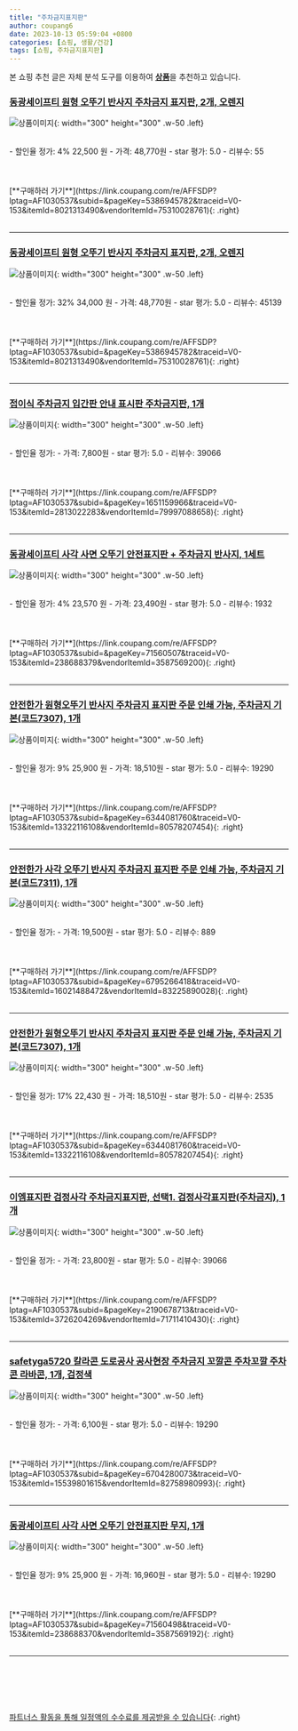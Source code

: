 ```yaml
---
title: "주차금지표지판"
author: coupang6
date: 2023-10-13 05:59:04 +0800
categories: [쇼핑, 생활/건강]
tags: [쇼핑, 주차금지표지판]
---
```


본 쇼핑 추천 글은 자체 분석 도구를 이용하여 [**상품**](https://link.coupang.com/a/bao1ui)을 추천하고 있습니다.

### [동광세이프티 원형 오뚜기 반사지 주차금지 표지판, 2개, 오렌지](https://link.coupang.com/re/AFFSDP?lptag=AF1030537&subid=&pageKey=5386945782&traceid=V0-153&itemId=8021313490&vendorItemId=75310028761)

![상품이미지](https://thumbnail10.coupangcdn.com/thumbnails/remote/230x230ex/image/rs_quotation_api/tk35hack/5d6344ad8daa4f209a1e3b560077756a.jpg){: width="300" height="300" .w-50 .left}


<br>
- 할인율 정가: 4%  22,500   원
- 가격: 48,770원
- star 평가: 5.0
- 리뷰수: 55
<br>
<br>
<br>
<br>
[**구매하러 가기**](https://link.coupang.com/re/AFFSDP?lptag=AF1030537&subid=&pageKey=5386945782&traceid=V0-153&itemId=8021313490&vendorItemId=75310028761){: .right}
<br>
<br>

---

### [동광세이프티 원형 오뚜기 반사지 주차금지 표지판, 2개, 오렌지](https://link.coupang.com/re/AFFSDP?lptag=AF1030537&subid=&pageKey=5386945782&traceid=V0-153&itemId=8021313490&vendorItemId=75310028761)

![상품이미지](https://thumbnail10.coupangcdn.com/thumbnails/remote/230x230ex/image/rs_quotation_api/tk35hack/5d6344ad8daa4f209a1e3b560077756a.jpg){: width="300" height="300" .w-50 .left}


<br>
- 할인율 정가: 32%  34,000   원
- 가격: 48,770원
- star 평가: 5.0
- 리뷰수: 45139
<br>
<br>
<br>
<br>
[**구매하러 가기**](https://link.coupang.com/re/AFFSDP?lptag=AF1030537&subid=&pageKey=5386945782&traceid=V0-153&itemId=8021313490&vendorItemId=75310028761){: .right}
<br>
<br>

---

### [접이식 주차금지 입간판 안내 표시판 주차금지판, 1개](https://link.coupang.com/re/AFFSDP?lptag=AF1030537&subid=&pageKey=1651159966&traceid=V0-153&itemId=2813022283&vendorItemId=79997088658)

![상품이미지](https://thumbnail8.coupangcdn.com/thumbnails/remote/230x230ex/image/vendor_inventory/61d1/e77bdf7fdf8f77d4b5c84ed53d12dece143c6bad76ca733c91aa1ed3a92f.jpg){: width="300" height="300" .w-50 .left}


<br>
- 할인율 정가: 
- 가격: 7,800원
- star 평가: 5.0
- 리뷰수: 39066
<br>
<br>
<br>
<br>
[**구매하러 가기**](https://link.coupang.com/re/AFFSDP?lptag=AF1030537&subid=&pageKey=1651159966&traceid=V0-153&itemId=2813022283&vendorItemId=79997088658){: .right}
<br>
<br>

---

### [동광세이프티 사각 사면 오뚜기 안전표지판 + 주차금지 반사지, 1세트](https://link.coupang.com/re/AFFSDP?lptag=AF1030537&subid=&pageKey=71560507&traceid=V0-153&itemId=238688379&vendorItemId=3587569200)

![상품이미지](https://thumbnail6.coupangcdn.com/thumbnails/remote/230x230ex/image/retail/images/2018/03/19/17/0/b1f31560-06d6-4944-a6c9-ce110b9c4cfa.jpg){: width="300" height="300" .w-50 .left}


<br>
- 할인율 정가: 4%  23,570   원
- 가격: 23,490원
- star 평가: 5.0
- 리뷰수: 1932
<br>
<br>
<br>
<br>
[**구매하러 가기**](https://link.coupang.com/re/AFFSDP?lptag=AF1030537&subid=&pageKey=71560507&traceid=V0-153&itemId=238688379&vendorItemId=3587569200){: .right}
<br>
<br>

---

### [안전한가 원형오뚜기 반사지 주차금지 표지판 주문 인쇄 가능, 주차금지 기본(코드7307), 1개](https://link.coupang.com/re/AFFSDP?lptag=AF1030537&subid=&pageKey=6344081760&traceid=V0-153&itemId=13322116108&vendorItemId=80578207454)

![상품이미지](https://thumbnail7.coupangcdn.com/thumbnails/remote/230x230ex/image/vendor_inventory/4386/761b78b0f8eade7020d318a48615ea738f19ded077278e470724727f6517.jpg){: width="300" height="300" .w-50 .left}


<br>
- 할인율 정가: 9%  25,900   원
- 가격: 18,510원
- star 평가: 5.0
- 리뷰수: 19290
<br>
<br>
<br>
<br>
[**구매하러 가기**](https://link.coupang.com/re/AFFSDP?lptag=AF1030537&subid=&pageKey=6344081760&traceid=V0-153&itemId=13322116108&vendorItemId=80578207454){: .right}
<br>
<br>

---

### [안전한가 사각 오뚜기 반사지 주차금지 표지판 주문 인쇄 가능, 주차금지 기본(코드7311), 1개](https://link.coupang.com/re/AFFSDP?lptag=AF1030537&subid=&pageKey=6795266418&traceid=V0-153&itemId=16021488472&vendorItemId=83225890028)

![상품이미지](https://thumbnail10.coupangcdn.com/thumbnails/remote/230x230ex/image/vendor_inventory/609e/317da6990b3125323795c6a6dbbeb33f6b462677cd280c9968f39b232fce.jpg){: width="300" height="300" .w-50 .left}


<br>
- 할인율 정가: 
- 가격: 19,500원
- star 평가: 5.0
- 리뷰수: 889
<br>
<br>
<br>
<br>
[**구매하러 가기**](https://link.coupang.com/re/AFFSDP?lptag=AF1030537&subid=&pageKey=6795266418&traceid=V0-153&itemId=16021488472&vendorItemId=83225890028){: .right}
<br>
<br>

---

### [안전한가 원형오뚜기 반사지 주차금지 표지판 주문 인쇄 가능, 주차금지 기본(코드7307), 1개](https://link.coupang.com/re/AFFSDP?lptag=AF1030537&subid=&pageKey=6344081760&traceid=V0-153&itemId=13322116108&vendorItemId=80578207454)

![상품이미지](https://thumbnail7.coupangcdn.com/thumbnails/remote/230x230ex/image/vendor_inventory/4386/761b78b0f8eade7020d318a48615ea738f19ded077278e470724727f6517.jpg){: width="300" height="300" .w-50 .left}


<br>
- 할인율 정가: 17%  22,430   원
- 가격: 18,510원
- star 평가: 5.0
- 리뷰수: 2535
<br>
<br>
<br>
<br>
[**구매하러 가기**](https://link.coupang.com/re/AFFSDP?lptag=AF1030537&subid=&pageKey=6344081760&traceid=V0-153&itemId=13322116108&vendorItemId=80578207454){: .right}
<br>
<br>

---

### [이엠표지판 검정사각 주차금지표지판, 선택1. 검정사각표지판(주차금지), 1개](https://link.coupang.com/re/AFFSDP?lptag=AF1030537&subid=&pageKey=2190678713&traceid=V0-153&itemId=3726204269&vendorItemId=71711410430)

![상품이미지](https://thumbnail7.coupangcdn.com/thumbnails/remote/230x230ex/image/vendor_inventory/3e54/2bbd04e99cb5454e1a3469254a8966f0afddba3feb559181d4a0cb94f8ec.jpg){: width="300" height="300" .w-50 .left}


<br>
- 할인율 정가: 
- 가격: 23,800원
- star 평가: 5.0
- 리뷰수: 39066
<br>
<br>
<br>
<br>
[**구매하러 가기**](https://link.coupang.com/re/AFFSDP?lptag=AF1030537&subid=&pageKey=2190678713&traceid=V0-153&itemId=3726204269&vendorItemId=71711410430){: .right}
<br>
<br>

---

### [safetyga5720 칼라콘 도로공사 공사현장 주차금지 꼬깔콘 주차꼬깔 주차콘 라바콘, 1개, 검정색](https://link.coupang.com/re/AFFSDP?lptag=AF1030537&subid=&pageKey=6704280073&traceid=V0-153&itemId=15539801615&vendorItemId=82758980993)

![상품이미지](https://thumbnail8.coupangcdn.com/thumbnails/remote/230x230ex/image/vendor_inventory/0893/e3f066a14b3c80603bb98362e8885616d0fd4f9821cf8709d95fb0724fd0.jpg){: width="300" height="300" .w-50 .left}


<br>
- 할인율 정가: 
- 가격: 6,100원
- star 평가: 5.0
- 리뷰수: 19290
<br>
<br>
<br>
<br>
[**구매하러 가기**](https://link.coupang.com/re/AFFSDP?lptag=AF1030537&subid=&pageKey=6704280073&traceid=V0-153&itemId=15539801615&vendorItemId=82758980993){: .right}
<br>
<br>

---

### [동광세이프티 사각 사면 오뚜기 안전표지판 무지, 1개](https://link.coupang.com/re/AFFSDP?lptag=AF1030537&subid=&pageKey=71560498&traceid=V0-153&itemId=238688370&vendorItemId=3587569192)

![상품이미지](https://thumbnail7.coupangcdn.com/thumbnails/remote/230x230ex/image/retail/images/2018/03/19/17/3/4a9f9ead-7e29-40ba-a487-d48573b141a5.jpg){: width="300" height="300" .w-50 .left}


<br>
- 할인율 정가: 9%  25,900   원
- 가격: 16,960원
- star 평가: 5.0
- 리뷰수: 19290
<br>
<br>
<br>
<br>
[**구매하러 가기**](https://link.coupang.com/re/AFFSDP?lptag=AF1030537&subid=&pageKey=71560498&traceid=V0-153&itemId=238688370&vendorItemId=3587569192){: .right}
<br>
<br>

---
<br><br><br><br><br> [파트너스 활동을 통해 일정액의 수수료를 제공받을 수 있습니다](https://link.coupang.com/a/bao1ui){: .right}